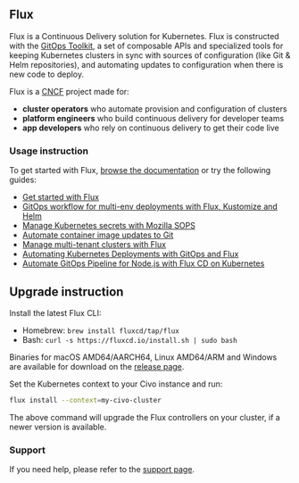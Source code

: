## Flux

Flux is a Continuous Delivery solution for Kubernetes.
Flux is constructed with the [GitOps Toolkit](https://fluxcd.io/flux/components/),
a set of composable APIs and specialized tools for keeping Kubernetes clusters in sync
with sources of configuration (like Git & Helm repositories), and automating updates
to configuration when there is new code to deploy.

Flux is a [CNCF](https://www.cncf.io/) project made for:

- **cluster operators** who automate provision and configuration of clusters
- **platform engineers** who build continuous delivery for developer teams
- **app developers** who rely on continuous delivery to get their code live

### Usage instruction

To get started with Flux, [browse the documentation](https://fluxcd.io) or try the following guides:

- [Get started with Flux](https://fluxcd.io/flux/get-started/)
- [GitOps workflow for multi-env deployments with Flux, Kustomize and Helm](https://github.com/fluxcd/flux2-kustomize-helm-example)
- [Manage Kubernetes secrets with Mozilla SOPS](https://fluxcd.io/flux/guides/mozilla-sops/)
- [Automate container image updates to Git](https://fluxcd.io/flux/guides/image-update/)
- [Manage multi-tenant clusters with Flux](https://github.com/fluxcd/flux2-multi-tenancy)
- [Automating Kubernetes Deployments with GitOps and Flux](https://www.civo.com/learn/gitops-and-flux)
- [Automate GitOps Pipeline for Node.js with Flux CD on Kubernetes](https://www.civo.com/learn/gitops-using-helm3-and-flux-for-an-node-js-and-express-js-microservice)

## Upgrade instruction

Install the latest Flux CLI:

- Homebrew: `brew install fluxcd/tap/flux`
- Bash: `curl -s https://fluxcd.io/install.sh | sudo bash`

Binaries for macOS AMD64/AARCH64, Linux AMD64/ARM and Windows are available for download on the
[release page](https://github.com/fluxcd/flux2/releases).

Set the Kubernetes context to your Civo instance and run:

```sh
flux install --context=my-civo-cluster
```

The above command will upgrade the Flux controllers on your cluster, if a newer version is available.

### Support

If you need help, please refer to the [support page](https://fluxcd.io/support/).
